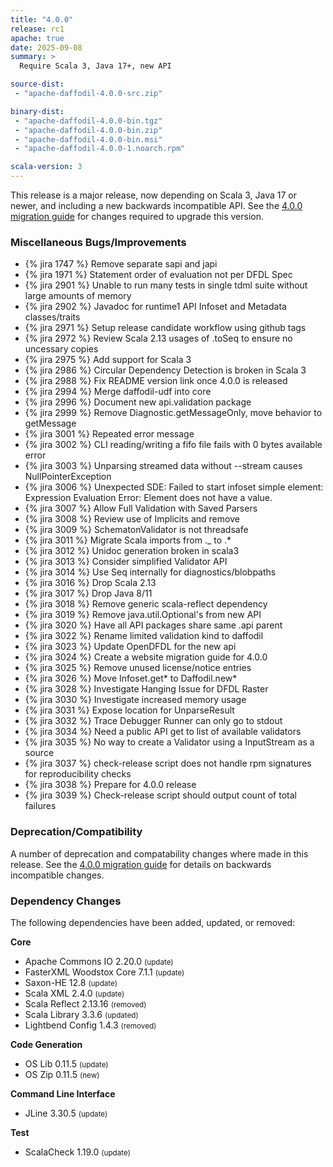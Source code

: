 ```yaml
---
title: "4.0.0"
release: rc1
apache: true
date: 2025-09-08
summary: >
  Require Scala 3, Java 17+, new API

source-dist:
 - "apache-daffodil-4.0.0-src.zip"

binary-dist:
 - "apache-daffodil-4.0.0-bin.tgz"
 - "apache-daffodil-4.0.0-bin.zip"
 - "apache-daffodil-4.0.0-bin.msi"
 - "apache-daffodil-4.0.0-1.noarch.rpm"

scala-version: 3
---
```


This release is a major release, now depending on Scala 3, Java 17 or newer,
and including a new backwards incompatible API. See the
[4.0.0 migration guide](/migration-guides/4.0.0) for changes required to
upgrade this version.

### Miscellaneous Bugs/Improvements

* {% jira 1747 %} Remove separate sapi and japi
* {% jira 1971 %} Statement order of evaluation not per DFDL Spec
* {% jira 2901 %} Unable to run many tests in single tdml suite without large amounts of memory
* {% jira 2902 %} Javadoc for runtime1 API Infoset and Metadata classes/traits
* {% jira 2971 %} Setup release candidate workflow using github tags
* {% jira 2972 %} Review Scala 2.13 usages of .toSeq to ensure no uncessary copies
* {% jira 2975 %} Add support for Scala 3
* {% jira 2986 %} Circular Dependency Detection is broken in Scala 3
* {% jira 2988 %} Fix README version link once 4.0.0 is released
* {% jira 2994 %} Merge daffodil-udf into core
* {% jira 2996 %} Document new api.validation package
* {% jira 2999 %} Remove Diagnostic.getMessageOnly, move behavior to getMessage
* {% jira 3001 %} Repeated error message
* {% jira 3002 %} CLI reading/writing a fifo file fails with 0 bytes available error
* {% jira 3003 %} Unparsing streamed data without --stream causes NullPointerException
* {% jira 3006 %} Unexpected SDE: Failed to start infoset simple element: Expression Evaluation Error: Element does not have a value. 
* {% jira 3007 %} Allow Full Validation with Saved Parsers
* {% jira 3008 %} Review use of Implicits and remove
* {% jira 3009 %} SchematonValidator  is not threadsafe
* {% jira 3011 %} Migrate Scala imports from ._ to .*
* {% jira 3012 %} Unidoc generation broken in scala3
* {% jira 3013 %} Consider simplified Validator API
* {% jira 3014 %} Use Seq internally for diagnostics/blobpaths
* {% jira 3016 %} Drop Scala 2.13
* {% jira 3017 %} Drop Java 8/11
* {% jira 3018 %} Remove generic scala-reflect dependency
* {% jira 3019 %} Remove java.util.Optional's from new API
* {% jira 3020 %} Have all API packages share same .api parent
* {% jira 3022 %} Rename limited validation kind to daffodil
* {% jira 3023 %} Update OpenDFDL for the new api
* {% jira 3024 %} Create a website migration guide for 4.0.0
* {% jira 3025 %} Remove unused license/notice entries
* {% jira 3026 %} Move Infoset.get* to Daffodil.new*
* {% jira 3028 %} Investigate Hanging Issue for DFDL Raster
* {% jira 3030 %} Investigate increased memory usage
* {% jira 3031 %} Expose location for UnparseResult
* {% jira 3032 %} Trace Debugger Runner can only go to stdout
* {% jira 3034 %} Need a public API get to list of available validators
* {% jira 3035 %} No way to create a Validator using a InputStream as a source
* {% jira 3037 %} check-release script does not handle rpm signatures for reproducibility checks
* {% jira 3038 %} Prepare for 4.0.0 release
* {% jira 3039 %} Check-release script should output count of total failures

### Deprecation/Compatibility

A number of deprecation and compatability changes where made in this release.
See the [4.0.0 migration guide](/migration-guides/4.0.0) for details on
backwards incompatible changes.

### Dependency Changes

The following dependencies have been added, updated, or removed:

**Core**

* Apache Commons IO 2.20.0 <small>(update)</small>
* FasterXML Woodstox Core 7.1.1 <small>(update)</small>
* Saxon-HE 12.8 <small>(update)</small>
* Scala XML 2.4.0 <small>(update)</small>
* Scala Reflect 2.13.16 <small>(removed)</small>
* Scala Library 3.3.6 <small>(updated)</small>
* Lightbend Config 1.4.3 <small>(removed)</small>

**Code Generation**

* OS Lib 0.11.5 <small>(update)</small>
* OS Zip 0.11.5 <small>(new)</small>

**Command Line Interface**

* JLine 3.30.5 <small>(update)</small>

**Test**

* ScalaCheck 1.19.0 <small>(update)</small>
